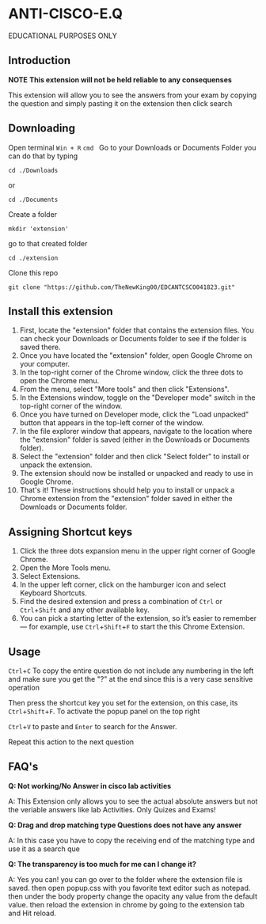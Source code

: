 # ANTI-CISCO-E.Q
EDUCATIONAL PURPOSES ONLY

## Introduction

**NOTE**
**This extension will not be held reliable to any consequenses**

This extension will allow you to see the answers from your exam by copying the question and simply pasting it on the extension then click search

## Downloading

Open terminal
``` Win + R ```
``` cmd  ```
Go to your Downloads or Documents Folder you can do that by typing
```
cd ./Downloads
```
or
```
cd ./Documents
```
Create a folder
```
mkdir 'extension'
```
go to that created folder
```
cd ./extension
```
Clone this repo
```
git clone "https://github.com/TheNewKing00/EDCANTCSCO041823.git"
```
## Install this extension
1. First, locate the "extension" folder that contains the extension files. You can check your Downloads or Documents folder to see if the folder is saved there.
2. Once you have located the "extension" folder, open Google Chrome on your computer.
3. In the top-right corner of the Chrome window, click the three dots to open the Chrome menu.
4. From the menu, select "More tools" and then click "Extensions".
5. In the Extensions window, toggle on the "Developer mode" switch in the top-right corner of the window.
6. Once you have turned on Developer mode, click the "Load unpacked" button that appears in the top-left corner of the window.
7. In the file explorer window that appears, navigate to the location where the "extension" folder is saved (either in the Downloads or Documents folder).
8. Select the "extension" folder and then click "Select folder" to install or unpack the extension.
9. The extension should now be installed or unpacked and ready to use in Google Chrome.
10. That's it! These instructions should help you to install or unpack a Chrome extension from the "extension" folder saved in either the Downloads or Documents folder.

## Assigning Shortcut keys
1. Click the three dots expansion menu in the upper right corner of Google Chrome.
2. Open the More Tools menu.
3. Select Extensions.
4. In the upper left corner, click on the hamburger icon and select Keyboard Shortcuts.
5. Find the desired extension and press a combination of ```Ctrl``` or ```Ctrl```+```Shift``` and any other available key.
6. You can pick a starting letter of the extension, so it’s easier to remember — for example, use ```Ctrl```+```Shift```+```F``` to start the this Chrome Extension.

## Usage
```Ctrl```+```C``` To copy the entire question do not include any numbering in the left and make sure you get the "?" at the end since this is a very case sensitive operation

Then press the shortcut key you set for the extension, on this case, its ```Ctrl```+```Shift```+```F```. To activate the popup panel on the top right

```Ctrl```+```V``` to paste and ```Enter``` to search for the Answer.

Repeat this action to the next question

## FAQ's
**Q: Not working/No Answer in cisco lab activities**

A: This Extension only allows you to see the actual absolute answers but not the veriable answers like lab Activities. Only Quizes and Exams!

**Q: Drag and drop matching type Questions does not have any answer**

A: In this case you have to copy the receiving end of the matching type and use it as a search que

**Q: The transparency is too  much for me can I change it?**

A: Yes you can! you can go over to the folder where the extension file is saved. then open popup.css with you favorite text editor such as notepad. then under the body property change the opacity any value from the default value. then reload the extension in chrome by going to the extension tab and Hit reload.
